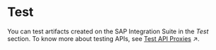 <!-- loio69499e8de0314d35b054a5b8145278f1 -->

# Test

You can test artifacts created on the SAP Integration Suite in the *Test* section. To know more about testing APIs, see [Test API Proxies](https://help.sap.com/viewer/4425026877144cc2b15505ed30215167/IAT/en-US/3ba6151391bc474b9f1fa69455f65e3b.html "Use the API Test Console to test the runtime behavior of the API proxies.") :arrow_upper_right:.

